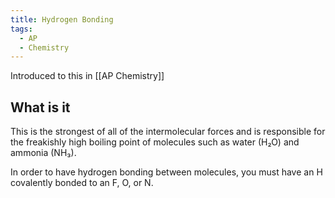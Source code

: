 ```yaml
---
title: Hydrogen Bonding
tags:
  - AP
  - Chemistry
---
```

Introduced to this in [[AP Chemistry]]

## What is it

This is the strongest of all of the intermolecular forces and is responsible for the freakishly high boiling point of molecules such as water (H₂O) and ammonia (NH₃).

In order to have hydrogen bonding between molecules, you must have an H covalently bonded to an F, O, or N.